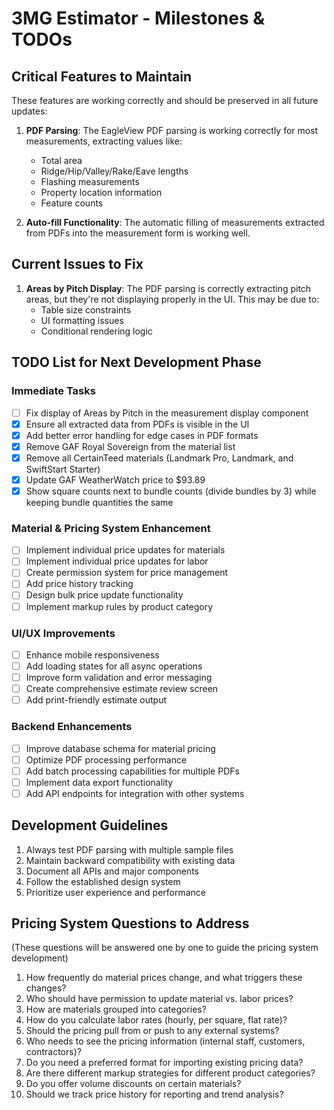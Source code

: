 # 3MG Estimator - Milestones & TODOs

## Critical Features to Maintain

These features are working correctly and should be preserved in all future updates:

1. **PDF Parsing**: The EagleView PDF parsing is working correctly for most measurements, extracting values like:
   - Total area
   - Ridge/Hip/Valley/Rake/Eave lengths
   - Flashing measurements
   - Property location information
   - Feature counts

2. **Auto-fill Functionality**: The automatic filling of measurements extracted from PDFs into the measurement form is working well.

## Current Issues to Fix

1. **Areas by Pitch Display**: The PDF parsing is correctly extracting pitch areas, but they're not displaying properly in the UI. This may be due to:
   - Table size constraints
   - UI formatting issues
   - Conditional rendering logic

## TODO List for Next Development Phase

### Immediate Tasks

- [ ] Fix display of Areas by Pitch in the measurement display component
- [x] Ensure all extracted data from PDFs is visible in the UI
- [x] Add better error handling for edge cases in PDF formats
- [x] Remove GAF Royal Sovereign from the material list
- [x] Remove all CertainTeed materials (Landmark Pro, Landmark, and SwiftStart Starter)
- [x] Update GAF WeatherWatch price to $93.89
- [x] Show square counts next to bundle counts (divide bundles by 3) while keeping bundle quantities the same

### Material & Pricing System Enhancement

- [ ] Implement individual price updates for materials
- [ ] Implement individual price updates for labor
- [ ] Create permission system for price management
- [ ] Add price history tracking
- [ ] Design bulk price update functionality
- [ ] Implement markup rules by product category

### UI/UX Improvements

- [ ] Enhance mobile responsiveness
- [ ] Add loading states for all async operations
- [ ] Improve form validation and error messaging
- [ ] Create comprehensive estimate review screen
- [ ] Add print-friendly estimate output

### Backend Enhancements

- [ ] Improve database schema for material pricing
- [ ] Optimize PDF processing performance
- [ ] Add batch processing capabilities for multiple PDFs
- [ ] Implement data export functionality
- [ ] Add API endpoints for integration with other systems

## Development Guidelines

1. Always test PDF parsing with multiple sample files
2. Maintain backward compatibility with existing data
3. Document all APIs and major components
4. Follow the established design system
5. Prioritize user experience and performance

## Pricing System Questions to Address

(These questions will be answered one by one to guide the pricing system development)

1. How frequently do material prices change, and what triggers these changes?
2. Who should have permission to update material vs. labor prices?
3. How are materials grouped into categories?
4. How do you calculate labor rates (hourly, per square, flat rate)?
5. Should the pricing pull from or push to any external systems?
6. Who needs to see the pricing information (internal staff, customers, contractors)?
7. Do you need a preferred format for importing existing pricing data?
8. Are there different markup strategies for different product categories?
9. Do you offer volume discounts on certain materials?
10. Should we track price history for reporting and trend analysis? 